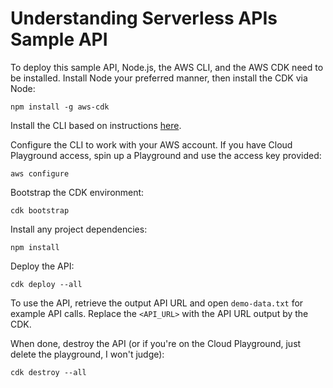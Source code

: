 # Understanding Serverless APIs Sample API

To deploy this sample API, Node.js, the AWS CLI, and the AWS CDK need to be installed.  Install Node your preferred manner, then install the CDK via Node:

```
npm install -g aws-cdk
```

Install the CLI based on instructions [here](https://docs.aws.amazon.com/cli/latest/userguide/getting-started-install.html).

Configure the CLI to work with your AWS account. If you have Cloud Playground access, spin up a Playground and use the access key provided:

```
aws configure
```

Bootstrap the CDK environment:

```
cdk bootstrap
```

Install any project dependencies:

```
npm install
```

Deploy the API:

```
cdk deploy --all
```

To use the API, retrieve the output API URL and open `demo-data.txt` for example API calls. Replace the `<API_URL>` with the API URL output by the CDK.

When done, destroy the API (or if you're on the Cloud Playground, just delete the playground, I won't judge):

```
cdk destroy --all
```
